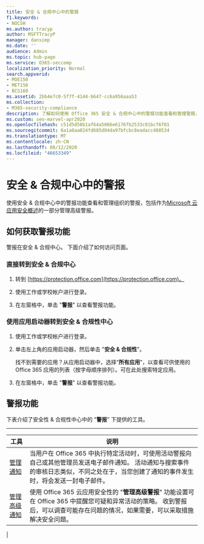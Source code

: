 ```yaml
---
title: 安全 & 合规中心中的警报
f1.keywords:
- NOCSH
ms.author: tracyp
author: MSFTTracyP
manager: dansimp
ms.date: ''
audience: Admin
ms.topic: hub-page
ms.service: O365-seccomp
localization_priority: Normal
search.appverid:
- MOE150
- MET150
- BCS160
ms.assetid: 2bb4e7c0-5f7f-4144-b647-cc6a956aaa53
ms.collection:
- M365-security-compliance
description: 了解如何使用 Office 365 安全 & 合规中心中的警报功能查看和管理警报，包括管理高级通知。
ms.custom: seo-marvel-apr2020
ms.openlocfilehash: c51d5d58b1af64a5066e6176fb2533c91bcf6f01
ms.sourcegitcommit: 6a1a8aa024fd685d04da97bfcbc8eadacc488534
ms.translationtype: MT
ms.contentlocale: zh-CN
ms.lasthandoff: 08/12/2020
ms.locfileid: "46653349"
---
```

# <a name="alerts-in-the-security--compliance-center"></a>安全 & 合规中心中的警报

使用安全 & 合规中心中的警报功能查看和管理组织的警报，包括作为[Microsoft 云应用安全概述](https://docs.microsoft.com/cloud-app-security/what-is-cloud-app-security)的一部分管理高级警报。

## <a name="how-to-get-to-the-alerts-features"></a>如何获取警报功能

警报在安全 & 合规中心。 下面介绍了如何访问页面。

### <a name="to-go-directly-to-the-security--compliance-center"></a>直接转到安全 & 合规中心

1. 转到 [https://protection.office.com](https://protection.office.com)。

2. 使用工作或学校帐户进行登录。

3. 在左窗格中，单击 "**警报**" 以查看警报功能。

### <a name="to-go-to-the-security--compliance-center-using-the-app-launcher"></a>使用应用启动器转到安全 & 合规性中心

1. 使用工作或学校帐户进行登录。

2. 单击左上角的应用启动器，然后单击 "**安全 & 合规性**"。

    找不到需要的应用？从应用启动器中，选择“**所有应用**”，以查看可供使用的 Office 365 应用的列表（按字母顺序排列）。可在此处搜索特定应用。

3. 在左窗格中，单击 "**警报**" 以查看警报功能。

## <a name="alerts-features"></a>警报功能

下表介绍了安全性 & 合规性中心中的 "**警报**" 下提供的工具。

****

|工具|说明|
|---|---|
|[管理通知](../../compliance/create-activity-alerts.md)|当用户在 Office 365 中执行特定活动时，可使用活动警报向自己或其他管理员发送电子邮件通知。 活动通知与搜索事件的审核日志类似，不同之处在于，当您创建了通知的事件发生时，将会发送一封电子邮件。|
|[管理高级通知](https://docs.microsoft.com/cloud-app-security/what-is-cloud-app-security)|使用 Office 365 云应用安全性的 "**管理高级警报**" 功能设置可在 Office 365 中提醒您可疑和异常活动的策略。 收到警报后，可以调查可能存在问题的情况，如果需要，可以采取措施解决安全问题。|
|
